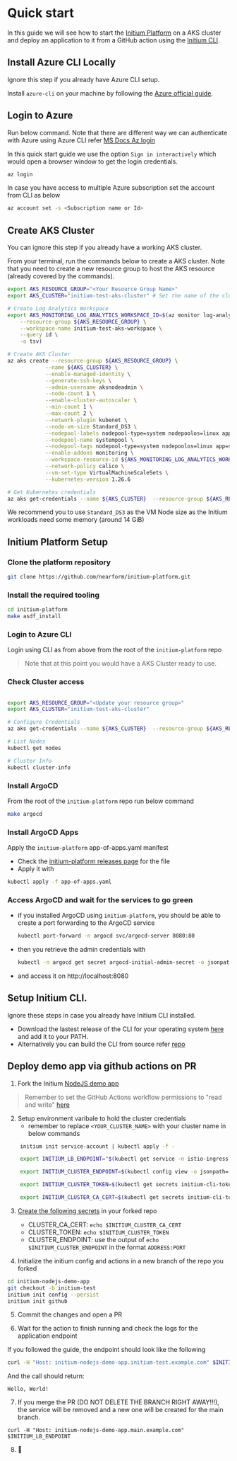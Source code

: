 # Quick start

In this guide we will see how to start the [Initium Platform](https://github.com/nearform/initium-platform) on a AKS cluster and deploy an application to it from a GitHub action using the [Initium CLI](https://github.com/nearform/initium-cli).

## Install Azure CLI Locally
Ignore this step if you already have Azure CLI setup.

Install `azure-cli` on your machine by following the [Azure official guide](https://learn.microsoft.com/en-us/cli/azure/install-azure-cli). 

## Login to Azure

Run below command. Note that there are different way we can authenticate with Azure using Azure CLI refer [MS Docs Az login](https://learn.microsoft.com/en-us/cli/azure/authenticate-azure-cli)

In this quick start guide we use the option `Sign in interactively` which would open a browser window to get the login credentials.

``` bash
az login
```

In case you have access to multiple Azure subscription set the account from CLI as below

``` bash
az account set -s <Subscription name or Id>
```
## Create AKS Cluster

You can ignore this step if you already have a working AKS cluster.

From your terminal, run the commands below to create a AKS cluster. Note that you need to create a new resource group to host the AKS resource (already covered by the commands).

``` bash
export AKS_RESOURCE_GROUP="<Your Resource Group Name>"
export AKS_CLUSTER="initium-test-aks-cluster" # Set the name of the cluster as you require

# Create Log Analytics Workspace
export AKS_MONITORING_LOG_ANALYTICS_WORKSPACE_ID=$(az monitor log-analytics workspace create \
    --resource-group ${AKS_RESOURCE_GROUP} \
    --workspace-name initium-test-aks-workspace \
    --query id \
    -o tsv)

# Create AKS Cluster
az aks create --resource-group ${AKS_RESOURCE_GROUP} \
            --name ${AKS_CLUSTER} \
            --enable-managed-identity \
            --generate-ssh-keys \
            --admin-username aksnodeadmin \
            --node-count 1 \
            --enable-cluster-autoscaler \
            --min-count 1 \
            --max-count 2 \
            --network-plugin kubenet \
            --node-vm-size Standard_DS3 \
            --nodepool-labels nodepool-type=system nodepoolos=linux app=system-apps \
            --nodepool-name systempool \
            --nodepool-tags nodepool-type=system nodepoolos=linux app=system-apps \
            --enable-addons monitoring \
            --workspace-resource-id ${AKS_MONITORING_LOG_ANALYTICS_WORKSPACE_ID} \
            --network-policy calico \
            --vm-set-type VirtualMachineScaleSets \
            --kubernetes-version 1.26.6

# Get Kubernetes credentials
az aks get-credentials --name ${AKS_CLUSTER}  --resource-group ${AKS_RESOURCE_GROUP} 

```
We recommend you to use `Standard_DS3` as the VM Node size as the Initium workloads need some memory (around 14 GiB)

## Initium Platform Setup

### Clone the platform repository

```bash
git clone https://github.com/nearform/initium-platform.git
```

### Install the required tooling

```bash
cd initium-platform
make asdf_install
```

### Login to Azure CLI 

Login using CLI as from above from the root of the `initium-platform` repo 

>Note that at this point you would have a AKS Cluster ready to use.

### Check Cluster access

``` bash

export AKS_RESOURCE_GROUP="<Update your resource group>"
export AKS_CLUSTER="initium-test-aks-cluster"

# Configure Credentials
az aks get-credentials --name ${AKS_CLUSTER}  --resource-group ${AKS_RESOURCE_GROUP} 

# List Nodes
kubectl get nodes

# Cluster Info
kubectl cluster-info

```

### Install ArgoCD
From the root of the `initium-platform` repo run below command

```bash
make argocd
```

### Install ArgoCD Apps

Apply the `initium-platform` app-of-apps.yaml manifest
- Check the [initium-platform releases page](https://github.com/nearform/initium-platform/releases) for the file
- Apply it with
```bash
kubectl apply -f app-of-apps.yaml
```

### Access ArgoCD and wait for the services to go green
- if you installed ArgoCD using `initium-platform`, you should be able to create a port forwarding to the ArgoCD service
    ```bash
    kubectl port-forward -n argocd svc/argocd-server 8080:80
    ```
- then you retrieve the admin credentials with
    ```bash
    kubectl -n argocd get secret argocd-initial-admin-secret -o jsonpath="{.data.password}" | base64 -d
    ```
- and access it on http://localhost:8080

## Setup Initium CLI.
Ignore these steps in case you already have Initium CLI installed.

- Download the lastest release of the CLI for your operating system [here](https://github.com/nearform/initium-cli/releases) and add it to your PATH.
- Alternatively you can build the CLI from source refer [repo](https://github.com/nearform/initium-cli)

## Deploy demo app via github actions on PR

1. Fork the Initium [NodeJS demo app](https://github.com/nearform/initium-nodejs-demo-app)

> Remember to set the GitHub Actions workflow permissions to "read and write" [here](https://docs.github.com/en/repositories/managing-your-repositorys-settings-and-features/enabling-features-for-your-repository/managing-github-actions-settings-for-a-repository#configuring-the-default-github_token-permissions)

2. Setup environment varibale to hold the cluster credentials
    - remember to replace `<YOUR_CLUSTER_NAME>` with your cluster name in below commands

```bash
    initium init service-account | kubectl apply -f -

    export INITIUM_LB_ENDPOINT="$(kubectl get service -n istio-ingress istio-ingressgateway -o go-template='{{(index .status.loadBalancer.ingress 0).ip}}'):80"

    export INITIUM_CLUSTER_ENDPOINT=$(kubectl config view -o jsonpath='{.clusters[?(@.name == "<YOUR CLUSTER NAME>")].cluster.server}')

    export INITIUM_CLUSTER_TOKEN=$(kubectl get secrets initium-cli-token -o jsonpath="{.data.token}" | base64 -d)

    export INITIUM_CLUSTER_CA_CERT=$(kubectl get secrets initium-cli-token -o jsonpath="{.data.ca\.crt}" | base64 -d)
```

3. [Create the following secrets](https://docs.github.com/en/actions/security-guides/encrypted-secrets#creating-encrypted-secrets-for-a-repository) in your forked repo

    - CLUSTER_CA_CERT: `echo $INITIUM_CLUSTER_CA_CERT`
    - CLUSTER_TOKEN: `echo $INITIUM_CLUSTER_TOKEN`
    - CLUSTER_ENDPOINT: use the output of `echo $INITIUM_CLUSTER_ENDPOINT` in the format `ADDRESS:PORT`

4. Initialize the initium config and actions in a new branch of the repo you forked

```bash
cd initium-nodejs-demo-app
git checkout -b initium-test
initium init config --persist
initium init github
```

5. Commit the changes and open a PR

6. Wait for the action to finish running and check the logs for the application endpoint

If you followed the guide, the endpoint should look like the following

```bash
curl -H "Host: initium-nodejs-demo-app.initium-test.example.com" $INITIUM_LB_ENDPOINT
```

And the call should return:

```
Hello, World!
```

7. If you merge the PR (DO NOT DELETE THE BRANCH RIGHT AWAY!!!), the service will be removed and a new one will be created for the main branch.

```
curl -H "Host: initium-nodejs-demo-app.main.example.com" $INITIUM_LB_ENDPOINT
```

8. 🚀

